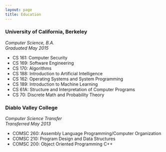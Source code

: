 ```yaml
---
layout: page
title: Education
---
```


### University of California, Berkeley
*Computer Science, B.A.*<br />
*Graduated May 2015*

* CS 161: Computer Security
* CS 169: Software Engineering
* CS 170: Algorithms
* CS 188: Introduction to Artificial Intelligence
* CS 162: Operating Systems and System Programming
* CS 189: Introduction to Machine Learning
* CS 61A: Structure and Interpretation of Computer Programs
* CS 70: Discrete Math and Probability Theory

### Diablo Valley College
*Computer Science Transfer*<br />
*Transferred May 2013*

* COMSC 260: Assembly Language Programming/Computer Organization
* COMSC 210: Program Design and Data Structures
* COMSC 200: Object Oriented Programming C++
